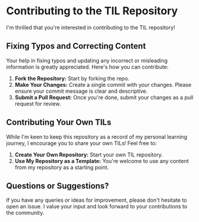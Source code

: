# Contributing to the TIL Repository

I'm thrilled that you're interested in contributing to the TIL repository!

## Fixing Typos and Correcting Content

Your help in fixing typos and updating any incorrect or misleading information is greatly appreciated. Here's how you can contribute:

1. **Fork the Repository:** Start by forking the repo.
2. **Make Your Changes:** Create a single commit with your changes. Please ensure your commit message is clear and descriptive.
3. **Submit a Pull Request:** Once you're done, submit your changes as a pull request for review.

## Contributing Your Own TILs

While I'm keen to keep this repository as a record of my personal learning journey, I encourage you to share your own TILs! Feel free to:

1. **Create Your Own Repository:** Start your own TIL repository.
2. **Use My Repository as a Template:** You're welcome to use any content from my repository as a starting point.

## Questions or Suggestions?

If you have any queries or ideas for improvement, please don't hesitate to open an issue. I value your input and look forward to your contributions to the community.
